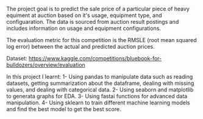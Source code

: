 The project goal is to predict the sale price of a particular piece of heavy equiment at auction based on it's usage, 
equipment type, and configuaration.  The data is sourced from auction result postings and includes information on usage and equipment configurations.

The evaluation metric for this competition is the RMSLE (root mean squared log error) between the actual and predicted auction prices.

Dataset: https://www.kaggle.com/competitions/bluebook-for-bulldozers/overview/evaluation

In this project I learnt:
  1- Using  pandas to manipulate data such as reading datasets, 
     getting summarization about the dataframe, dealing with missing values, and dealing with categorical data.
  2- Using seaborn and matplotlib to generata graphs for EDA.
  3- Using fastai functions for advanced data manipulation.
  4- Using sklearn to train different machine learning models and find the best model to get the best score.

